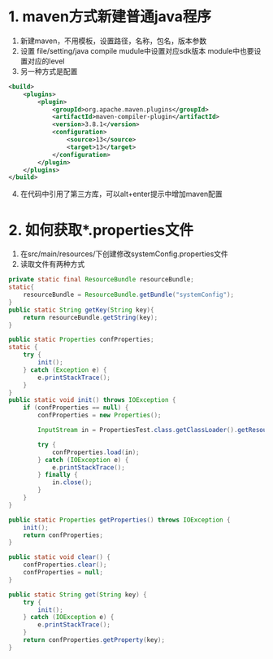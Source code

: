 # 1. maven方式新建普通java程序
1. 新建maven，不用模板，设置路径，名称，包名，版本参数
2. 设置 file/setting/java compile mudule中设置对应sdk版本 module中也要设置对应的level
3. 另一种方式是配置
```xml
<build>
    <plugins>
        <plugin>
            <groupId>org.apache.maven.plugins</groupId>
            <artifactId>maven-compiler-plugin</artifactId>
            <version>3.8.1</version>
            <configuration>
                <source>13</source>
                <target>13</target>
            </configuration>
        </plugin>
    </plugins>
</build>
```
4. 在代码中引用了第三方库，可以alt+enter提示中增加maven配置

# 2. 如何获取*.properties文件
1. 在src/main/resources/下创建修改systemConfig.properties文件
2. 读取文件有两种方式
```java
private static final ResourceBundle resourceBundle;
static{
    resourceBundle = ResourceBundle.getBundle("systemConfig");
}
public static String getKey(String key){
    return resourceBundle.getString(key);
}
```

```java
public static Properties confProperties;
static {
    try {
        init();
    } catch (Exception e) {
        e.printStackTrace();
    }
}
public static void init() throws IOException {
    if (confProperties == null) {
        confProperties = new Properties();

        InputStream in = PropertiesTest.class.getClassLoader().getResourceAsStream("systemConfig.properties");

        try {
            confProperties.load(in);
        } catch (IOException e) {
            e.printStackTrace();
        } finally {
            in.close();
        }
    }
}

public static Properties getProperties() throws IOException {
    init();
    return confProperties;
}

public static void clear() {
    confProperties.clear();
    confProperties = null;
}

public static String get(String key) {
    try {
        init();
    } catch (IOException e) {
        e.printStackTrace();
    }
    return confProperties.getProperty(key);
}
```


